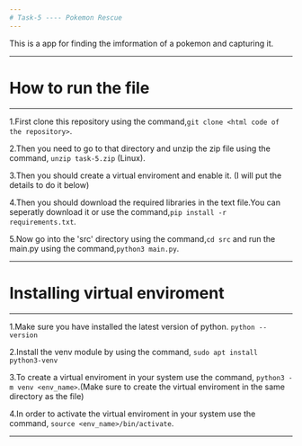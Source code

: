 ```yaml
---
# Task-5 ---- Pokemon Rescue
---
```


This is a app for finding the imformation of a pokemon and capturing it.

---
# How to run the file
---

1.First clone this repository using the command,`git clone <html code of the repository>`.

2.Then you need to go to that directory and unzip the zip file using the command, `unzip task-5.zip` (Linux).

3.Then you should create a virtual enviroment and enable it. (I will put the details to do it below)

4.Then you should download the required libraries in the text file.You can seperatly download it or use the command,`pip install -r requirements.txt`.

5.Now go into the 'src' directory using the command,`cd src` and run the main.py using the command,`python3 main.py`.

---
# Installing virtual enviroment
---

1.Make sure you have installed the latest version of python.
`python --version`

2.Install the venv module by using the command, `sudo apt install python3-venv`

3.To create a virtual enviroment in your system use the command, `python3 -m venv <env_name>`.(Make sure to create the virtual enviroment in the same directory as the file)

4.In order to activate the virtual enviroment in your system use the command, `source <env_name>/bin/activate`.

---
